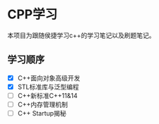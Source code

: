 # CPP学习

本项目为跟随侯捷学习c++的学习笔记以及刷题笔记。

## 学习顺序

- [x] C++面向对象高级开发
- [x] STL标准库与泛型编程
- [ ] C++新标准C++11&14
- [ ] C++内存管理机制
- [ ] C++ Startup揭秘